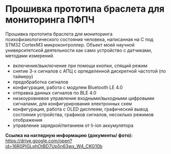 # Прошивка прототипа браслета для мониторинга ПФПЧ

Прошивка прототипа браслета для мониторинга психофизиологического состояния человека, написанная на C под STM32 CortexM3 микроконтроллер. Объект моей научной университетской деятельности как само устройство с датчиками, методами измерений.

* включение/выключение при помощи кнопки, спящий режим
* снятие 3-х сигналов с АПЦ с орпеделенной дискретной частотой (по таймеру)
* предобработка сигналов
* конфигурация, работа с модулем Bluetooth LE 4.0
* отправка данных сигналов по BLE 4.0
* низкоуровневое управление входными/выходными цифровыми сигналами, для конфигурирования электронных схем
* конфигурация, работа с OLED дисплеем, графический вывод состояния устройства, графиков сигналов, несоклько режимов отображения
* управление зарядкой/питанием от li-ion аккумулятора

**Ссылка на наглядную информацию (документы/ фото):**
https://drive.google.com/open?id=16R0PIGLphOtBD7Up5n63wx_W4_CKG10b
